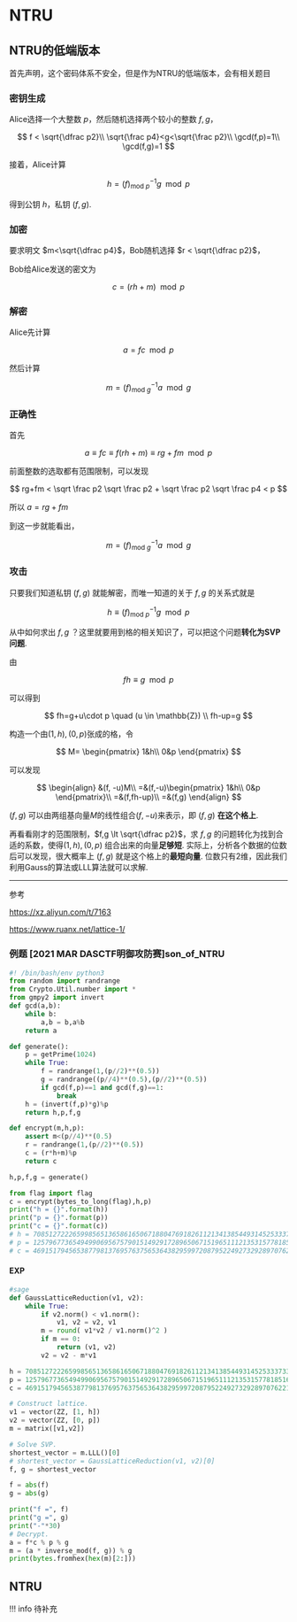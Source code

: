 # NTRU
## NTRU的低端版本

首先声明，这个密码体系不安全，但是作为NTRU的低端版本，会有相关题目

### 密钥生成

Alice选择一个大整数 $p$，然后随机选择两个较小的整数 $f,g$，

$$
f < \sqrt{\dfrac p2}\\
\sqrt{\frac p4}<g<\sqrt{\frac p2}\\
\gcd(f,p)=1\\
\gcd(f,g)=1
$$

接着，Alice计算

$$
h = (f)^{-1}_{\mathrm{mod}~p}g \mod p
$$

得到公钥 $h$，私钥 $(f, g)$.

### 加密

要求明文 $m<\sqrt{\dfrac p4}$，Bob随机选择 $r < \sqrt{\dfrac p2}$，

Bob给Alice发送的密文为

$$
c=(rh + m) \mod p
$$


### 解密

Alice先计算

$$
a = fc \mod p
$$

然后计算

$$
m = (f)^{-1}_{\mathrm{mod}~g}a \mod g
$$


### 正确性

首先

$$
a \equiv fc \equiv f(rh+m) \equiv rg+fm \mod p
$$

前面整数的选取都有范围限制，可以发现

$$
rg+fm < \sqrt \frac p2 \sqrt \frac p2 + \sqrt \frac p2 \sqrt \frac p4 < p
$$

所以 $a=rg+fm$

到这一步就能看出，

$$
m = (f)^{-1}_{\mathrm{mod}~g}a \mod g
$$


### 攻击

只要我们知道私钥 $(f,g)$ 就能解密，而唯一知道的关于 $f, g$ 的关系式就是

$$
h \equiv (f)^{-1}_{\mathrm{mod}~p}g \mod p
$$

从中如何求出 $f, g$ ？这里就要用到格的相关知识了，可以把这个问题**转化为SVP问题**.

由

$$
fh \equiv g \mod p
$$

可以得到

$$
fh=g+u\cdot p \quad (u \in \mathbb{Z}) \\
fh-up=g
$$

构造一个由$(1,h), (0,p)$张成的格，令

$$
M=  \begin{pmatrix}
	1&h\\
	0&p
    \end{pmatrix}
$$

可以发现

$$
\begin{align}
&(f, -u)M\\
=&(f,-u)\begin{pmatrix}
        1&h\\
        0&p
        \end{pmatrix}\\
=&(f,fh-up)\\
=&(f,g)
\end{align}
$$

$(f,g)$ 可以由两组基向量$M$的线性组合$(f,-u)$来表示，即 $(f,g)$ **在这个格上**.

再看看刚才的范围限制，$f,g \lt \sqrt{\dfrac p2}$，求 $f,g$ 的问题转化为找到合适的系数，使得$(1,h),(0,p)$ 组合出来的向量**足够短**. 实际上，分析各个数据的位数后可以发现，很大概率上 $(f,g)$ 就是这个格上的**最短向量**. 位数只有2维，因此我们利用Gauss的算法或LLL算法就可以求解.

---

参考

https://xz.aliyun.com/t/7163

https://www.ruanx.net/lattice-1/



### 例题 [2021 MAR DASCTF明御攻防赛]son_of_NTRU

```python
#! /bin/bash/env python3
from random import randrange
from Crypto.Util.number import *
from gmpy2 import invert
def gcd(a,b):
    while b:
        a,b = b,a%b
    return a

def generate():
    p = getPrime(1024)
    while True:
        f = randrange(1,(p//2)**(0.5))
        g = randrange((p//4)**(0.5),(p//2)**(0.5))
        if gcd(f,p)==1 and gcd(f,g)==1:
            break
    h = (invert(f,p)*g)%p
    return h,p,f,g

def encrypt(m,h,p):
    assert m<(p//4)**(0.5)
    r = randrange(1,(p//2)**(0.5))
    c = (r*h+m)%p
    return c

h,p,f,g = generate()

from flag import flag
c = encrypt(bytes_to_long(flag),h,p)
print("h = {}".format(h))
print("p = {}".format(p))
print("c = {}".format(c))
# h = 70851272226599856513658616506718804769182611213413854493145253337330709939355936692154199813179587933065165812259913249917314725765898812249062834111179900151466610356207921771928832591335738750053453046857602342378475278876652263044722419918958361163645152112020971804267503129035439011008349349624213734004
# p = 125796773654949906956757901514929172896506715196511121353157781851652093811702246079116208920427110231653664239838444378725001877052652056537732732266407477191221775698956008368755461680533430353707546171814962217736494341129233572423073286387554056407408816555382448824610216634458550949715062229816683685469
# c = 4691517945653877981376957637565364382959972087952249273292897076221178958350355396910942555879426136128610896883898318646711419768716904972164508407035668258209226498292327845169861395205212789741065517685193351416871631112431257858097798333893494180621728198734264288028849543413123321402664789239712408700
```

#### EXP

```python
#sage
def GaussLatticeReduction(v1, v2):
    while True:
        if v2.norm() < v1.norm():
            v1, v2 = v2, v1
        m = round( v1*v2 / v1.norm()^2 )
        if m == 0:
            return (v1, v2)
        v2 = v2 - m*v1

h = 70851272226599856513658616506718804769182611213413854493145253337330709939355936692154199813179587933065165812259913249917314725765898812249062834111179900151466610356207921771928832591335738750053453046857602342378475278876652263044722419918958361163645152112020971804267503129035439011008349349624213734004
p = 125796773654949906956757901514929172896506715196511121353157781851652093811702246079116208920427110231653664239838444378725001877052652056537732732266407477191221775698956008368755461680533430353707546171814962217736494341129233572423073286387554056407408816555382448824610216634458550949715062229816683685469
c = 4691517945653877981376957637565364382959972087952249273292897076221178958350355396910942555879426136128610896883898318646711419768716904972164508407035668258209226498292327845169861395205212789741065517685193351416871631112431257858097798333893494180621728198734264288028849543413123321402664789239712408700

# Construct lattice.
v1 = vector(ZZ, [1, h])
v2 = vector(ZZ, [0, p])
m = matrix([v1,v2])

# Solve SVP.
shortest_vector = m.LLL()[0]
# shortest_vector = GaussLatticeReduction(v1, v2)[0]
f, g = shortest_vector

f = abs(f)
g = abs(g)

print("f =", f)
print("g =", g)
print("-"*30)
# Decrypt.
a = f*c % p % g
m = (a * inverse_mod(f, g)) % g
print(bytes.fromhex(hex(m)[2:]))
```



## NTRU

!!! info
    待补充